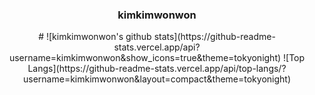 <div align="center">
<h3>kimkimwonwon</h3>
#
![kimkimwonwon's github stats](https://github-readme-stats.vercel.app/api?username=kimkimwonwon&show_icons=true&theme=tokyonight)
![Top Langs](https://github-readme-stats.vercel.app/api/top-langs/?username=kimkimwonwon&layout=compact&theme=tokyonight)
</div>